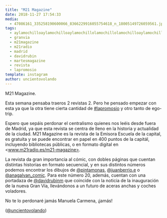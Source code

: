 ```yaml
---
title: "M21 Magazine"
date: 2018-11-27 17:54:33
media: 
  - 47086161_335258190600066_8366229916055754618_n_18005149726059561.jpg
tags: 
  - aylamochilloaylamochilloaylamochillolamochillolamochilloaylamochilloaylamochilloaylamochillo
  - granvia
  - m21magazine
  - m21radio
  - madrid
  - davidrubin
  - martesmagazine
  - revista
  - lapromosio
template: instagram
author: uncientovolando
---
```


M21 Magazine.

Esta semana pensaba traeros 2 revistas 2. Pero he pensado empezar con esta ya que la otra tiene cierta cantidad de [#lapromosio](/tags/lapromosio) y otro tanto de ego-trip.

Espero que sepáis perdonar el centralismo quienes nos leéis desde fuera de Madrid, ya que esta revista se centra de lleno en la historia y actualidad de la ciudad. M21 Magazine es la revista de la Emisora Escuela de la capital, es gratuita y se puede encontrar en papel en 400 puntos de la capitál, incluyendo bibliotecas públicas, o en formato digital en <www.m21radio.es/m21-magazine>.

La revista da gran importancia al cómic, con dobles páginas que cuentan distintas historias en formato secuencial, y en sus distintos números podemos encontrar los dibujos de [@pintamonas](https://instagram.com/pintamonas), [@juanberrio.e](https://instagram.com/juanberrio.e) o [@anagalvan_comic](https://instagram.com/anagalvan_comic). Para este número 20, además, cuentan con una portadaza de [@davidrubinm](https://instagram.com/davidrubinm) que coincide con la noticia de la inauguración de la nueva Gran Vía, llevándonos a un futuro de aceras anchas y coches voladores.

No te lo perdonaré jamás Manuela Carmena, ¡jamás!

([@uncientovolando](https://instagram.com/uncientovolando))
